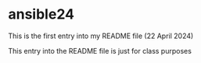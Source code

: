 # ansible24

This is the first entry into my README file (22 April 2024)

This entry into the README file is just for class purposes
